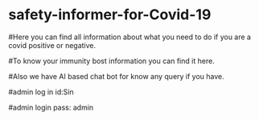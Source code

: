 # safety-informer-for-Covid-19

#Here you can find all information about what you need to do if you are a covid positive or negative. 

#To know your immunity bost information you can find it here.

#Also we have  AI based chat bot for know any query if you have.

#admin log in id:Sin

#admin login pass: admin

